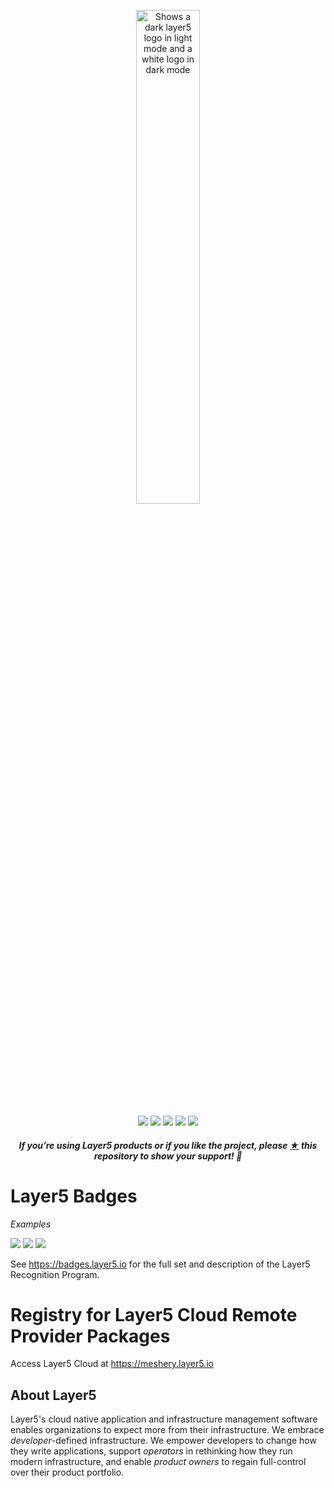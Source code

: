 <p style="text-align:center;" align="center">
      <picture align="center">
         <source media="(prefers-color-scheme: dark)" srcset="https://raw.githubusercontent.com/layer5labs/meshery-extensions-packages/master/.github/assets/images/layer5/layer5-light-no-trim.svg" />
         <source media="(prefers-color-scheme: light)" srcset="https://raw.githubusercontent.com/layer5labs/meshery-extensions-packages/master/.github/assets/images/layer5/layer5-no-trim.svg" />
         <img align="center" src="https://raw.githubusercontent.com/layer5labs/meshery-extensions-packages/master/.github/assets/images/layer5/layer5-no-trim.svg" alt="Shows a dark layer5 logo in light mode and a white logo in dark mode" width="45%"/>
      </picture>
</p>

<p align="center">
<a href="https://github.com/layer5io/layer5" alt="GitHub contributors">
<img src="https://img.shields.io/github/contributors/layer5io/layer5.svg" /></a>
<a href="https://github.com/issues?q=is%3Aopen+is%3Aissue+archived%3Afalse+org%3Alayer5io+org%3Ameshery+org%3Alayer5labs+org%3Aservice-mesh-performance+org%3Aservice-mesh-patterns+label%3A%22help+wanted%22" alt="Help wanted GitHub issues">
<img src="https://img.shields.io/github/issues/layer5io/layer5/help%20wanted.svg?color=%23DDDD00" /></a>
<a href="https://slack.layer5.io" alt="Slack">
<img src="https://img.shields.io/badge/Slack-@layer5.svg?logo=slack" /></a>
<a href="https://twitter.com/layer5" alt="Twitter Follow">
<img src="https://img.shields.io/twitter/follow/layer5.svg?label=Follow+Layer5&style=social" /></a>
<a href="https://github.com/layer5io/layer5" alt="License">
<img src="https://img.shields.io/github/license/layer5io/layer5.svg" /></a>
</p>

<h5><p align="center"><i>If you’re using Layer5 products or if you like the project, please <a href="https://github.com/layer5io/layer5/stargazers">★</a> this repository to show your support! 🤩</i></p></h5>

# Layer5 Badges
*Examples*

[![](https://raw.githubusercontent.com/layer5labs/meshery-extensions-packages/master/assets/badges/meshmap/meshmap.svg)](https://meshery.layer5.io/user/090e7114-509a-4046-81f1-9c5fb8daf724?tab=badges) [![](https://raw.githubusercontent.com/layer5labs/meshery-extensions-packages/master/assets/badges/meshery-operator/meshery-operator.svg)](https://meshery.layer5.io/user/090e7114-509a-4046-81f1-9c5fb8daf724?tab=badges) [![](https://raw.githubusercontent.com/layer5labs/meshery-extensions-packages/master/assets/badges/docker-extension/docker-extension.svg)](https://meshery.layer5.io/user/090e7114-509a-4046-81f1-9c5fb8daf724?tab=badges)
<!---

![](https://raw.githubusercontent.com/layer5labs/meshery-extensions-packages/master/assets/badges/first-share/first-share.svg)
![](https://raw.githubusercontent.com/layer5labs/meshery-extensions-packages/master/assets/badges/first-log-streaming-session/first-log-streaming-session.svg)
 [![](https://raw.githubusercontent.com/layer5labs/meshery-extensions-packages/master/assets/badges/bring-a-buddy/bring-a-buddy.svg)](https://meshery.layer5.io/user/090e7114-509a-4046-81f1-9c5fb8daf724?tab=badges) 
[![](https://raw.githubusercontent.com/layer5labs/meshery-extensions-packages/master/assets/badges/first-application/first-application.svg)](https://meshery.layer5.io/user/090e7114-509a-4046-81f1-9c5fb8daf724?tab=badges) 
-->

See https://badges.layer5.io for the full set and description of the Layer5 Recognition Program.

# Registry for Layer5 Cloud Remote Provider Packages
Access Layer5 Cloud at https://meshery.layer5.io 


## About Layer5

Layer5's cloud native application and infrastructure management software enables organizations to expect more from their infrastructure. We embrace _developer_-defined infrastructure. We empower developers to change how they write applications, support _operators_ in rethinking how they run modern infrastructure, and enable _product owners_ to regain full-control over their product portfolio.
